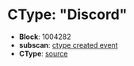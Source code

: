 # CType: "Discord"

* **Block**: 1004282
* **subscan**: [ctype created event](https://spiritnet.subscan.io/extrinsic/0x02275e37c7a16c91f9e142a14eaf06cf8b7b2161e10adac33c947b91f0f6df48?event=1004282-60)
* **CType**: [source](./ctype.json)
